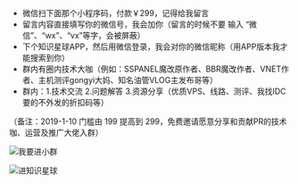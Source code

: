 - 微信扫下面那个小程序码，付款￥299，记得给我留言 
- 留言内容直接填写你的微信号，我会加你（留言的时候不要 输入 “微信”、“wx”、“vx”等字，会被屏蔽）
- 下个知识星球APP，然后用微信登录，我会对你的微信昵称（用APP版本我才能搜索到你）
- 群内有圈内技术大咖（例如：SSPANEL魔改原作者、BBR魔改作者、VNET作者、主机测评gongyi大妈、知名油管VLOG主发布哥等）
- 群内：1.技术交流 2.问题解答 3.资源分享（优质VPS、线路、测评、我找IDC要的不外发的折扣码等）

（备注：2019-1-10 门槛由 199 提高到 299，免费邀请愿意分享和贡献PR的技术咖、运营及推广大佬入群）

![我要进小群](https://i.loli.net/2019/01/10/5c37189a75edd.png)

![进知识星球](https://github.com/ssrpanel/SSRPanel/blob/master/public/assets/images/star.jpg?raw=true)